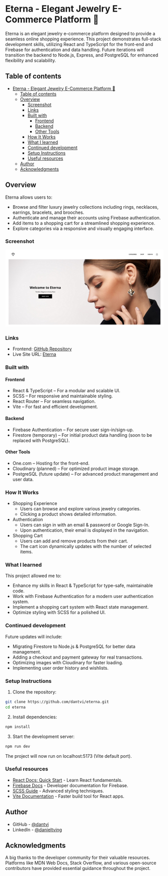# Eterna - Elegant Jewelry E-Commerce Platform 💎

Eterna is an elegant jewelry e-commerce platform designed to provide a seamless online shopping experience. This project demonstrates full-stack development skills, utilizing React and TypeScript for the front-end and Firebase for authentication and data handling. Future iterations will transition the backend to Node.js, Express, and PostgreSQL for enhanced flexibility and scalability.

## Table of contents

- [Eterna - Elegant Jewelry E-Commerce Platform 💎](#eterna---elegant-jewelry-e-commerce-platform-)
  - [Table of contents](#table-of-contents)
  - [Overview](#overview)
    - [Screenshot](#screenshot)
    - [Links](#links)
    - [Built with](#built-with)
      - [Frontend](#frontend)
      - [Backend](#backend)
      - [Other Tools](#other-tools)
    - [How It Works](#how-it-works)
    - [What I learned](#what-i-learned)
    - [Continued development](#continued-development)
    - [Setup Instructions](#setup-instructions)
    - [Useful resources](#useful-resources)
  - [Author](#author)
  - [Acknowledgments](#acknowledgments)

## Overview

Eterna allows users to:
- Browse and filter luxury jewelry collections including rings, necklaces, earrings, bracelets, and brooches.
- Authenticate and manage their accounts using Firebase authentication.
- Add items to a shopping cart for a streamlined shopping experience.
- Explore categories via a responsive and visually engaging interface.

### Screenshot

![](./screenshot.png)

### Links

- Frontend: [GitHub Repository](https://github.com/dantvi/eterna)
- Live Site URL: [Eterna](https://eterna.dtcode.se/)

### Built with

#### Frontend
- React & TypeScript – For a modular and scalable UI.
- SCSS – For responsive and maintainable styling.
- React Router – For seamless navigation.
- Vite – For fast and efficient development.

#### Backend
- Firebase Authentication – For secure user sign-in/sign-up.
- Firestore (temporary) – For initial product data handling (soon to be replaced with PostgreSQL).

#### Other Tools
- One.com – Hosting for the front-end.
- Cloudinary (planned) – For optimized product image storage.
- PostgreSQL (future update) – For advanced product management and user data.

### How It Works

- Shopping Experience
  - Users can browse and explore various jewelry categories.
  - Clicking a product shows detailed information.
- Authentication
  - Users can sign in with an email & password or Google Sign-In.
  - Upon authentication, their email is displayed in the navigation.
- Shopping Cart
  - Users can add and remove products from their cart.
  - The cart icon dynamically updates with the number of selected items.

### What I learned

This project allowed me to:
- Enhance my skills in React & TypeScript for type-safe, maintainable code.
- Work with Firebase Authentication for a modern user authentication system.
- Implement a shopping cart system with React state management.
- Optimize styling with SCSS for a polished UI.

### Continued development

Future updates will include:
- Migrating Firestore to Node.js & PostgreSQL for better data management.
- Adding a checkout and payment gateway for real transactions.
- Optimizing images with Cloudinary for faster loading.
- Implementing user order history and wishlists.

### Setup Instructions

1. Clone the repository: 
```bash
git clone https://github.com/dantvi/eterna.git
cd eterna
```
2. Install dependencies:
```bash
npm install
```
3. Start the development server: 
```bash
npm run dev
```

The project will now run on localhost:5173 (Vite default port).

### Useful resources

- [React Docs: Quick Start](https://react.dev/learn) - Learn React fundamentals.
- [Firebase Docs](https://firebase.google.com/docs) - Developer documentation for Firebase. 
- [SCSS Guide](https://sass-lang.com/guide/) - Advanced styling techniques.
- [Vite Documentation](https://v3.vitejs.dev/guide/) - Faster build tool for React apps.

## Author

- GitHub - [@dantvi](https://github.com/dantvi)
- LinkedIn - [@danieltving](https://www.linkedin.com/in/danieltving/)

## Acknowledgments

A big thanks to the developer community for their valuable resources. Platforms like MDN Web Docs, Stack Overflow, and various open-source contributors have provided essential guidance throughout the project.
